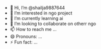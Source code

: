 - 👋 Hi, I’m @shailja9887644
- 👀 I’m interested in ngo project
- 🌱 I’m currently learning ai
- 💞️ I’m looking to collaborate on otherr ngo
- 📫 How to reach me ...
- 😄 Pronouns: ...
- ⚡ Fun fact: ...

<!---
shailja9887644/shailja9887644 is a ✨ special ✨ repository because its `README.md` (this file) appears on your GitHub profile.
You can click the Preview link to take a look at your changes.
--->
